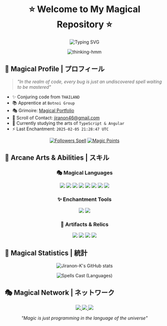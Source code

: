 <div align="center">
  




# ⭐ Welcome to My Magical Repository ⭐

<div align="center">
  <img src="https://readme-typing-svg.demolab.com?font=Fira+Code&pause=1000&color=9D72FF&center=true&vCenter=true&width=435&lines=Aspiring+Magic+Engineer;Innovation+Apprentice;Problem+Solving+Wizard" alt="Typing SVG" />
</div>


![thinking-hmm](https://github.com/user-attachments/assets/9e195bdf-27d7-4355-85dc-d9a97071ebea)




</div>

## 🌟 Magical Profile | プロフィール



> *"In the realm of code, every bug is just an undiscovered spell waiting to be mastered"*

* ✨ Conjuring code from `THAILAND`
* 📚 Apprentice at `Botnoi Group`
* 🎭 Grimoire: [Magical Portfolio](http://jiranon-k.github.io/)
* 📜 Scroll of Contact: [jiranon46@gmail.com](mailto:jiranon46@gmail.com)
* 🔮 Currently studying the arts of `TypeScript & Angular`
* ⚡ Last Enchantment: `2025-02-05 21:28:47 UTC`

<div align="center">
  
[![Followers Spell](https://img.shields.io/github/followers/Jiranon-K?logo=github&style=for-the-badge&color=9D72FF&labelColor=1a1b27)](https://www.github.com/Jiranon-K)
[![Magic Points](https://komarev.com/ghpvc/?username=Jiranon-K&style=for-the-badge&color=9D72FF&label=MAGIC+POINTS)](#)

</div>

## 💫 Arcane Arts & Abilities | スキル

<div align="center">

### 🎭 Magical Languages
<p align="center">
  <img src="https://img.shields.io/badge/HTML5-9D72FF?style=for-the-badge&logo=html5&logoColor=white"/>
  <img src="https://img.shields.io/badge/CSS3-AA77FF?style=for-the-badge&logo=css3&logoColor=white"/>
  <img src="https://img.shields.io/badge/C%23-9D72FF?style=for-the-badge&logo=csharp&logoColor=white"/>
  <img src="https://img.shields.io/badge/C++-AA77FF?style=for-the-badge&logo=cplusplus&logoColor=white"/>
  <img src="https://img.shields.io/badge/Java-B57DFF?style=for-the-badge&logo=java&logoColor=white"/>
  <img src="https://img.shields.io/badge/JavaScript-C183FF?style=for-the-badge&logo=javascript&logoColor=white"/>
  <img src="https://img.shields.io/badge/Python-CD89FF?style=for-the-badge&logo=python&logoColor=white"/>
  <img src="https://img.shields.io/badge/Php-CD89FF?style=for-the-badge&logo=php&logoColor=white"/>
</p>

### ✨ Enchantment Tools
<p align="center">
  <img src="https://img.shields.io/badge/Tailwind-B57DFF?style=for-the-badge&logo=tailwind-css&logoColor=white"/>
  <img src="https://img.shields.io/badge/Bootstrap-C183FF?style=for-the-badge&logo=bootstrap&logoColor=white"/>
</p>

### 🔮 Artifacts & Relics
<p align="center">
  <img src="https://img.shields.io/badge/VS_Code-9D72FF?style=for-the-badge&logo=visual%20studio%20code&logoColor=white"/>
  <img src="https://img.shields.io/badge/Git-AA77FF?style=for-the-badge&logo=git&logoColor=white"/>
  <img src="https://img.shields.io/badge/MySQL-B57DFF?style=for-the-badge&logo=mysql&logoColor=white"/>
  <img src="https://img.shields.io/badge/Figma-C183FF?style=for-the-badge&logo=figma&logoColor=white"/>
</p>

</div>

## 🌌 Magical Statistics | 統計

<div align="center">
  <img src="https://github-readme-stats.vercel.app/api?username=Jiranon-K&show_icons=true&hide=&count_private=true&title_color=9D72FF&text_color=ffffff&icon_color=9D72FF&bg_color=1a1b27&hide_border=true&show_icons=true" alt="Jiranon-K's GitHub stats" />
</div>

<div align="center">
  
![Spells Cast (Languages)](https://github-readme-stats.vercel.app/api/top-langs/?username=Jiranon-K&langs_count=6&layout=compact&count_private=true&title_color=9D72FF&text_color=ffffff&icon_color=9D72FF&bg_color=1a1b27&hide_border=true&v=5)

</div>

## 🎭 Magical Network | ネットワーク

<div align="center">
  <a href="https://discord.com/users/ninelie_x">
    <img src="https://img.shields.io/badge/Discord-9D72FF?style=for-the-badge&logo=discord&logoColor=white"/>
  </a>
  <a href="https://www.github.com/Jiranon-K">
    <img src="https://img.shields.io/badge/GitHub-AA77FF?style=for-the-badge&logo=github&logoColor=white"/>
  </a>
  <a href="https://www.linkedin.com/in/jiranon-k">
    <img src="https://img.shields.io/badge/LinkedIn-B57DFF?style=for-the-badge&logo=linkedin&logoColor=white"/>
  </a>
</div>

<div align="center">

  
  *"Magic is just programming in the language of the universe"*
  
  
</div>



<!-- Enchanted by Jiranon-K on 2025-02-05 21:28:47 UTC -->
